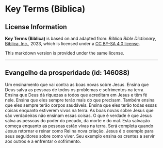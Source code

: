 # Key Terms (Biblica)

## License Information

**Key Terms (Biblica)** is based on and adapted from: _Biblica Bible Dictionary_, [Biblica, Inc.](https://www.biblica.com/), 2023, which is licensed under a [CC BY-SA 4.0 license](https://creativecommons.org/licenses/by-sa/4.0/legalcode.en).

This markdown version is provided under the same license.



--------------------------------

## Evangelho da prosperidade (id: 146088)

Um ensinamento que vai contra as boas novas sobre Jesus. Ensina que Deus salva as pessoas de todos os problemas e sofrimentos na terra. Ensina que Deus dá riquezas a todos que acreditam em Jesus e têm fé nele. Ensina que eles sempre terão mais do que precisam. Também ensina que eles sempre terão corpos saudáveis. Ensina que eles terão todas essas coisas enquanto estiverem vivos na terra. As boas novas sobre Jesus que são verdadeiras não ensinam essas coisas. O que é verdade é que Jesus salva as pessoas do poder do pecado, da morte e do mal. Esta salvação começa enquanto as pessoas estão vivas na terra. Será completa quando Jesus retornar e reinar como Rei na nova criação. Jesus é o exemplo para seus seguidores sobre como viver. Seu exemplo ensina os crentes a servir aos outros e a enfrentar o sofrimento.


